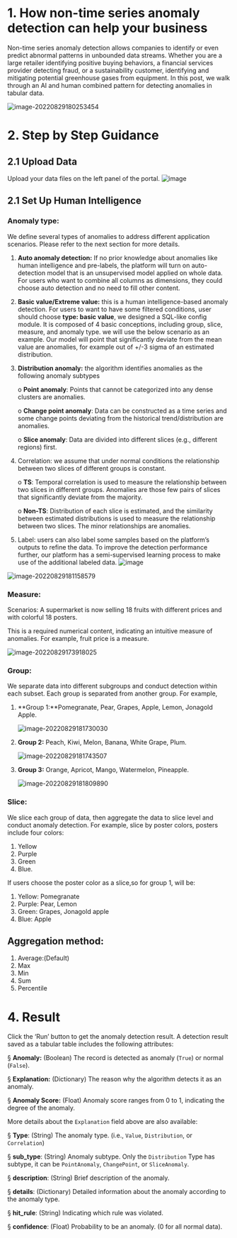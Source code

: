 # 1.     How non-time series anomaly detection can help your business
Non-time series anomaly detection allows companies to identify or even predict abnormal patterns in unbounded data streams. Whether you are a large retailer identifying positive buying behaviors, a financial services provider detecting fraud, or a sustainability customer, identifying and mitigating potential greenhouse gases from equipment. In this post, we walk through an AI and human combined pattern for detecting anomalies in tabular data. 

![image-20220829180253454](../../../../AppData/Roaming/Typora/typora-user-images/image-20220829180253454.png)



# 2.    Step by Step Guidance
## 2.1 Upload Data

Upload your data files on the left panel of the portal.
![image](https://user-images.githubusercontent.com/36343326/186343055-22613b5a-753e-44d1-a120-ba57b2e172d0.png)

## 2.1 Set Up Human Intelligence 

### Anomaly type: 

We define several types of anomalies to address different application scenarios. Please refer to the next section for more details. 

1. **Auto anomaly detection:** If no prior knowledge about anomalies like human intelligence and pre-labels, the platform will turn on auto-detection model that is an unsupervised model applied on whole data.  For users who want to combine all columns as dimensions, they could choose auto detection and no need to fill other content.

2. **Basic value/Extreme value:** this is a human intelligence-based anomaly detection. For users to want to have some filtered conditions, user should choose **type: basic value**, we designed a SQL-like config module. It is composed of 4 basic conceptions, including group, slice, measure, and anomaly type. we will use the below scenario as an example. Our model will point that significantly deviate from the mean value are anomalies, for example out of +/-3 sigma of an estimated distribution. 

3. **Distribution anomaly:** the algorithm identifies anomalies as the following anomaly subtypes

   o  **Point anomaly**: Points that cannot be categorized into any dense clusters are anomalies. 

   o  **Change point anomaly**: Data can be constructed as a time series and some change points deviating from the historical trend/distribution are anomalies. 

   o  **Slice anomaly**: Data are divided into different slices (e.g., different regions) first. 

4. Correlation: we assume that under normal conditions the relationship between two slices of different groups is constant. 

   o  **TS**: Temporal correlation is used to measure the relationship between two slices in different groups. Anomalies are those few pairs of slices that significantly deviate from the majority. 

   o  **Non-TS**: Distribution of each slice is estimated, and the similarity between estimated distributions is used to measure the relationship between two slices. The minor relationships are anomalies. 

5. Label: users can also label some samples based on the platform’s outputs to refine the data. To improve the detection performance further, our platform has a semi-supervised learning process to make use of the additional labeled data.
   ![image](https://user-images.githubusercontent.com/36343326/186331938-dc93049a-0279-4f74-9a12-5c2a591bf19c.png)







![image-20220829181158579](../../../../AppData/Roaming/Typora/typora-user-images/image-20220829181158579.png)



### Measure: 

Scenarios: A supermarket is now selling 18 fruits with different prices and with colorful 18 posters.

This is a required numerical content, indicating an intuitive measure of anomalies. For example, fruit price is a measure.

![image-20220829173918025](../../../../AppData/Roaming/Typora/typora-user-images/image-20220829173918025.png)



### Group: 
We separate data into different subgroups and conduct detection within each subset. Each group is separated from another group. For example, 

1. **Group 1:**Pomegranate, Pear, Grapes, Apple, Lemon, Jonagold Apple.

   ![image-20220829181730030](../../../../AppData/Roaming/Typora/typora-user-images/image-20220829181730030.png)

2. **Group 2:** Peach, Kiwi, Melon, Banana, White Grape, Plum. 

   ![image-20220829181743507](../../../../AppData/Roaming/Typora/typora-user-images/image-20220829181743507.png)

3. **Group 3:** Orange, Apricot, Mango, Watermelon, Pineapple.  

   ![image-20220829181809890](../../../../AppData/Roaming/Typora/typora-user-images/image-20220829181809890.png)

### Slice: 
We slice each group of data, then aggregate the data to slice level and conduct anomaly detection. For example, slice by poster colors, posters include four colors: 

1. Yellow
2. Purple
3. Green
4. Blue. 

If users choose the poster color as a slice,so for group 1, will be:

1. Yellow: Pomegranate
2. Purple: Pear, Lemon
3. Green: Grapes, Jonagold apple
4. Blue: Apple

## Aggregation method: 
1. Average:(Default)
2. Max
3. Min
4. Sum
5. Percentile

# 4. Result
Click the ‘Run’ button to get the anomaly detection result. A detection result saved as a tabular table includes the following attributes:

§ **Anomaly:** (Boolean) The record is detected as anomaly (`True`) or normal (`False`).

§ **Explanation:** (Dictionary) The reason why the algorithm detects it as an anomaly.

§ **Anomaly Score:** (Float) Anomaly score ranges from 0 to 1, indicating the degree of the anomaly. 

More details about the `Explanation` field above are also available:

§ **Type**: (String) The anomaly type. (i.e., `Value`, `Distribution`, or `Correlation`)

§ **sub_type**: (String) Anomaly subtype. Only the `Distribution` Type has subtype, it can be `PointAnomaly`, `ChangePoint`, or `SliceAnomaly`.

§ **description**: (String) Brief description of the anomaly.

§ **details**: (Dictionary) Detailed information about the anomaly according to the anomaly type.

§ **hit_rule**: (String) Indicating which rule was violated.

§ **confidence**: (Float) Probability to be an anomaly. (0 for all normal data).

